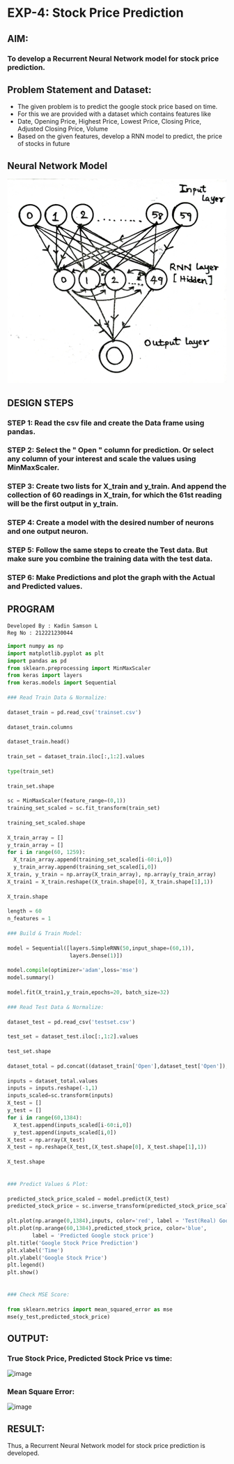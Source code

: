 # EXP-4: Stock Price Prediction
## AIM:

### To develop a Recurrent Neural Network model for stock price prediction.

## Problem Statement and Dataset:

* The given problem is to predict the google stock price based on time.
* For this we are provided with a dataset which contains features like
* Date, Opening Price, Highest Price, Lowest Price, Closing Price, Adjusted Closing Price, Volume
* Based on the given features, develop a RNN model to predict, the price of stocks in future

## Neural Network Model

![](image.jpg)


## DESIGN STEPS

### STEP 1: Read the csv file and create the Data frame using pandas.
### STEP 2: Select the " Open " column for prediction. Or select any column of your interest and scale the values using MinMaxScaler.
### STEP 3: Create two lists for X_train and y_train. And append the collection of 60 readings in X_train, for which the 61st reading will be the first output in y_train.
### STEP 4: Create a model with the desired number of neurons and one output neuron.
### STEP 5: Follow the same steps to create the Test data. But make sure you combine the training data with the test data.
### STEP 6: Make Predictions and plot the graph with the Actual and Predicted values.

## PROGRAM
```
Developed By : Kadin Samson L
Reg No : 212221230044
```
```py
import numpy as np
import matplotlib.pyplot as plt
import pandas as pd
from sklearn.preprocessing import MinMaxScaler
from keras import layers
from keras.models import Sequential

### Read Train Data & Normalize:

dataset_train = pd.read_csv('trainset.csv')

dataset_train.columns

dataset_train.head()

train_set = dataset_train.iloc[:,1:2].values

type(train_set)

train_set.shape

sc = MinMaxScaler(feature_range=(0,1))
training_set_scaled = sc.fit_transform(train_set)

training_set_scaled.shape

X_train_array = []
y_train_array = []
for i in range(60, 1259):
  X_train_array.append(training_set_scaled[i-60:i,0])
  y_train_array.append(training_set_scaled[i,0])
X_train, y_train = np.array(X_train_array), np.array(y_train_array)
X_train1 = X_train.reshape((X_train.shape[0], X_train.shape[1],1))

X_train.shape

length = 60
n_features = 1

### Build & Train Model:

model = Sequential([layers.SimpleRNN(50,input_shape=(60,1)),
                    layers.Dense(1)])

model.compile(optimizer='adam',loss='mse')
model.summary()

model.fit(X_train1,y_train,epochs=20, batch_size=32)

### Read Test Data & Normalize:

dataset_test = pd.read_csv('testset.csv')

test_set = dataset_test.iloc[:,1:2].values

test_set.shape

dataset_total = pd.concat((dataset_train['Open'],dataset_test['Open']),axis=0)

inputs = dataset_total.values
inputs = inputs.reshape(-1,1)
inputs_scaled=sc.transform(inputs)
X_test = []
y_test = []
for i in range(60,1384):
  X_test.append(inputs_scaled[i-60:i,0])
  y_test.append(inputs_scaled[i,0])
X_test = np.array(X_test)
X_test = np.reshape(X_test,(X_test.shape[0], X_test.shape[1],1))

X_test.shape


### Predict Values & Plot:

predicted_stock_price_scaled = model.predict(X_test)
predicted_stock_price = sc.inverse_transform(predicted_stock_price_scaled)

plt.plot(np.arange(0,1384),inputs, color='red', label = 'Test(Real) Google stock price')
plt.plot(np.arange(60,1384),predicted_stock_price, color='blue', 
		label = 'Predicted Google stock price')
plt.title('Google Stock Price Prediction')
plt.xlabel('Time')
plt.ylabel('Google Stock Price')
plt.legend()
plt.show()


### Check MSE Score:

from sklearn.metrics import mean_squared_error as mse
mse(y_test,predicted_stock_price)
```

## OUTPUT:

### True Stock Price, Predicted Stock Price vs time:

<img width="526" alt="image" src="https://github.com/Monisha-11/rnn-stock-price-prediction/assets/93427240/7fe08c59-28bb-423d-b4ad-43e1e4a59917">


### Mean Square Error:

<img width="487" alt="image" src="https://github.com/Monisha-11/rnn-stock-price-prediction/assets/93427240/2847eaf6-9546-4b3a-9bce-a71a0a9cda2b">


## RESULT:

Thus, a Recurrent Neural Network model for stock price prediction is developed.
